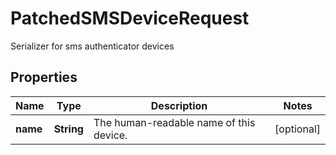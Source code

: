 

# PatchedSMSDeviceRequest

Serializer for sms authenticator devices

## Properties

| Name | Type | Description | Notes |
|------------ | ------------- | ------------- | -------------|
|**name** | **String** | The human-readable name of this device. |  [optional] |



